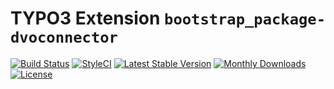 # TYPO3 Extension ``bootstrap_package-dvoconnector``

[![Build Status](https://travis-ci.org/codebobbly/bootstrap_package_dvoconnector.png)](https://travis-ci.org/codebobbly/bootstrap_package_dvoconnector)
[![StyleCI](https://styleci.io/repos/141566845/shield?branch=master)](https://styleci.io/repos/141566845/)
[![Latest Stable Version](https://poser.pugx.org/rgu/bootstrap_package-dvoconnector/v/stable)](https://packagist.org/packages/rgu/bootstrap_package-dvoconnector)
[![Monthly Downloads](https://poser.pugx.org/rgu/bootstrap_package-dvoconnector/d/monthly)](https://packagist.org/packages/rgu/bootstrap_package-dvoconnector)
[![License](https://poser.pugx.org/rgu/bootstrap_package-dvoconnector/license)](https://packagist.org/packages/rgu/bootstrap_package-dvoconnector)
